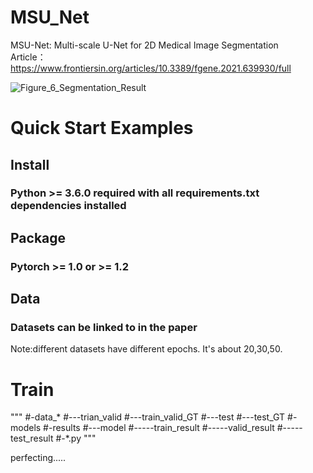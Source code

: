 # MSU_Net
MSU-Net: Multi-scale U-Net for 2D Medical Image Segmentation \
Article：https://www.frontiersin.org/articles/10.3389/fgene.2021.639930/full

![Figure_6_Segmentation_Result](https://user-images.githubusercontent.com/50656765/125736033-501fa324-f6bf-4622-b124-41d4ee497811.jpg)

# Quick Start Examples

## Install
### Python >= 3.6.0 required with all requirements.txt dependencies installed

## Package
### Pytorch >= 1.0 or >= 1.2

## Data
### Datasets can be linked to in the paper
Note:different datasets have different epochs. It's about 20,30,50.

# Train

"""
#-data_*
#---trian_valid
#---train_valid_GT
#---test
#---test_GT
#-models
#-results
#---model
#-----train_result
#-----valid_result
#-----test_result
#-*.py
"""


perfecting.....
